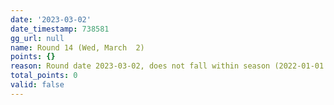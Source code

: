 ```yaml
---
date: '2023-03-02'
date_timestamp: 738581
gg_url: null
name: Round 14 (Wed, March  2)
points: {}
reason: Round date 2023-03-02, does not fall within season (2022-01-01 to 2022-12-30)
total_points: 0
valid: false
---
```

